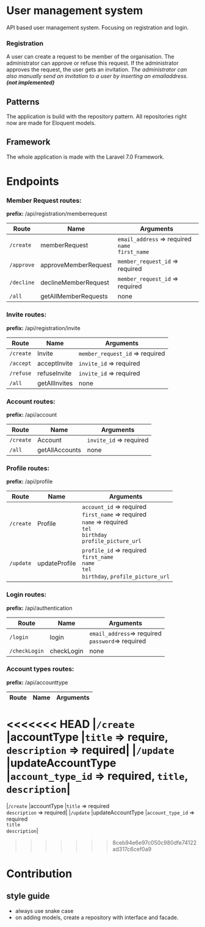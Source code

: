 # User management system
API based user management system. Focusing on registration and login.

### Registration
A user can create a request to be member of the organisation. The administrator can approve or refuse this request.
If the administrator approves the request, the user gets an invitation.
_The administrator can also manually send an invitation to a user by inserting an emailaddress. **(not implemented)**_

## Patterns
The application is build with the repository pattern. All repositories right now are made for Eloquent models.

## Framework
The whole application is made with the Laravel 7.0 Framework.

# Endpoints
### Member Request routes:
**prefix:** /api/registration/memberrequest

| Route        | Name               | Arguments                                       |
|--------------|--------------------|-------------------------------------------------|
|`/create`     |memberRequest       |`email_address` => required<br />`name`<br />`first_name`|
|`/approve`    |approveMemberRequest|`member_request_id` => required                  |
|`/decline`    |declineMemberRequest|`member_request_id` => required                  |
|`/all`        |getAllMemberRequests|none|


### Invite routes:
**prefix:** /api/registration/invite

| Route        | Name               | Arguments                          |
|--------------|--------------------|------------------------------------|
|`/create`     |Invite              |`member_request_id` => required     |
|`/accept`     |acceptInvite        |`invite_id` => required             |
|`/refuse`     |refuseInvite        |`invite_id` => required             |
|`/all`        |getAllInvites       |none|


### Account routes:
**prefix:** /api/account

| Route        | Name               | Arguments                          |
|--------------|--------------------|------------------------------------|
|`/create`     |Account             |`invite_id` => required             |
|`/all`        |getAllAccounts      |none|

### Profile routes:
**prefix:** /api/profile

| Route        | Name               | Arguments                          |
|--------------|--------------------|------------------------------------|
|`/create`     |Profile             |`account_id` => required<br />`first_name` => required<br />`name` => required<br />`tel`<br />`birthday`<br />`profile_picture_url`|
|`/update`     |updateProfile       |`profile_id` => required<br />`first_name`<br />`name`<br />`tel`<br />`birthday`, `profile_picture_url`|

### Login routes:
**prefix:** /api/authentication

| Route        | Name               | Arguments                          |
|--------------|--------------------|------------------------------------|
|`/login`      |login               |`email_address`=> required<br />`password`=> required|
|`/checkLogin` |checkLogin          |none|

### Account types routes:
**prefix:** /api/accounttype

| Route        | Name               | Arguments                          |
|--------------|--------------------|------------------------------------|
<<<<<<< HEAD
|`/create`     |accountType         |`title` => require, `description` => required|
|`/update`     |updateAccountType   |`account_type_id` => required, `title`, `description`|
=======
|`/create`     |accountType         |`title` => required<br />`description` => required|
|`/update`     |updateAccountType   |`account_type_id` => required<br />`title`<br />`description`|
>>>>>>> 8ceb94e6e97c050c980dfe74122ad317c6cef0a9

# Contribution
## style guide
- always use snake case
- on adding models, create a repository with interface and facade.
 
